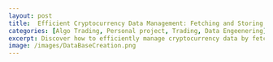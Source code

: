 ```yaml
---
layout: post
title:  Efficient Cryptocurrency Data Management: Fetching and Storing Binance Data with HDF5
categories: [Algo Trading, Personal project, Trading, Data Engeenering] 
excerpt: Discover how to efficiently manage cryptocurrency data by fetching and storing Binance candlestick data using HDF5. This guide provides a step-by-step approach to organizing large datasets for research or analysis, offering practical insights into handling high-frequency crypto data with ease. 
image: /images/DataBaseCreation.png
---
```

